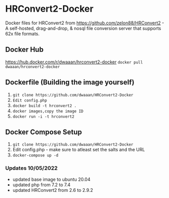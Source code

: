 # HRConvert2-Docker

Docker files for HRConvert2 from https://github.com/zelon88/HRConvert2 - A self-hosted, drag-and-drop, & nosql file conversion server that supports 62x file formats.

## Docker Hub
https://hub.docker.com/r/dwaaan/hrconvert2-docker
`docker pull dwaaan/hrconvert2-docker`


## Dockerfile (Building the image yourself)

1. `git clone https://github.com/dwaaan/HRConvert2-Docker`
2. `Edit config.php`
3. `docker build -t hrconvert2 .`
4. `docker images,copy the image ID`
5. `docker run -i -t hrconvert2`
 

## Docker Compose Setup

1. `git clone https://github.com/dwaaan/HRConvert2-Docker`
2. Edit config.php - make sure to atleast set the salts and the URL
3. `docker-compose up -d`


### Updates 10/05/2022
* updated base image to ubuntu 20.04
* updated php from 7.2 to 7.4
* updated HRConvert2 from 2.6 to 2.9.2

